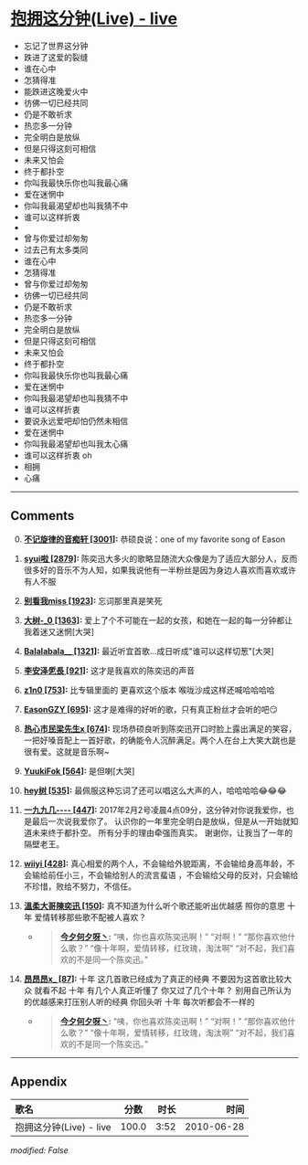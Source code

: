 # [抱拥这分钟(Live) - live](https://music.163.com/song?id=64578)

* 忘记了世界这分钟
* 跌进了这爱的裂缝
* 谁在心中
* 怎猜得准
* 能跌进这晚爱火中
* 彷佛一切已经共同
* 仍是不敢祈求
* 热恋多一分钟
* 完全明白是放纵
* 但是只得这刻可相信
* 未来又怕会
* 终于都扑空
* 你叫我最快乐你也叫我最心痛
* 爱在迷惘中
* 你叫我最渴望却也叫我猜不中
* 谁可以这样折衷
* 
* 曾与你爱过却匆匆
* 过去己有太多类同
* 谁在心中
* 怎猜得准
* 曾与你爱过却匆匆
* 彷佛一切已经共同
* 仍是不敢祈求
* 热恋多一分钟
* 完全明白是放纵
* 但是只得这刻可相信
* 未来又怕会
* 终于都扑空
* 你叫我最快乐你也叫我最心痛
* 爱在迷惘中
* 你叫我最渴望却也叫我猜不中
* 谁可以这样折衷
* 要说永远爱吧却怕仍然未相信
* 爱在迷惘中
* 你叫我最渴望却也叫我太心痛
* 谁可以这样折衷 oh
* 相拥
* 心痛


---

## Comments
0. **[不记旋律的音痴轩 \[3001\]](https://music.163.com/#/user/home?id=51018406):** 恭硕良说：one of my favorite song of Eason

1. **[syui啦 \[2879\]](https://music.163.com/#/user/home?id=114802235):** 陈奕迅大多火的歌略显随流大众像是为了适应大部分人，反而很多好的音乐不为人知，如果我说他有一半粉丝是因为身边人喜欢而喜欢或许有人不服

2. **[别看我miss \[1923\]](https://music.163.com/#/user/home?id=80304531):** 忘词那里真是笑死

3. **[大树-_0 \[1363\]](https://music.163.com/#/user/home?id=3261566):** 爱上了个不可能在一起的女孩，和她在一起的每一分钟都让我着迷又迷惘[大哭]

4. **[Balalabala__ \[1321\]](https://music.163.com/#/user/home?id=2434982):** 最近听宜首歌...成日听成"谁可以这样切葱"[大哭]

5. **[李安泽乺長 \[921\]](https://music.163.com/#/user/home?id=31590141):** 这才是我喜欢的陈奕迅的声音

6. **[z1n0 \[753\]](https://music.163.com/#/user/home?id=53533855):** 比专辑里面的  更喜欢这个版本      喉咙沙成这样还喊哈哈哈哈

7. **[EasonGZY \[695\]](https://music.163.com/#/user/home?id=129133322):** 这才是难得的好听的歌，只有真正粉丝才会听的吧😏

8. **[热心市民梁先生x \[674\]](https://music.163.com/#/user/home?id=40927165):** 现场恭硕良听到陈奕迅开口时脸上露出满足的笑容，一把好嗓音配上一首好歌，的确能令人沉醉满足。两个人在台上大笑大跳也是很有爱。这就是音乐啊~

9. **[YuukiFok \[564\]](https://music.163.com/#/user/home?id=17783076):** 是但喇[大哭]

10. **[hey树 \[535\]](https://music.163.com/#/user/home?id=329176830):** 最佩服这种忘词了还可以唱这么大声的人，哈哈哈哈😂😂😂

11. **[一九九几---- \[447\]](https://music.163.com/#/user/home?id=85780780):** 2017年2月2号凌晨4点09分，这分钟对你说我爱你，也是最后一次说我爱你了。认识你的一年里完全明白是放纵，但是从一开始就知道未来终于都扑空。所有分手的理由牵强而真实。谢谢你，让我当了一年的隔壁老王。

12. **[wiiyi \[428\]](https://music.163.com/#/user/home?id=436884022):** 真心相爱的两个人，不会输给外貌距离，不会输给身高年龄，不会输给前任小三，不会输给别人的流言蜚语 ，不会输给父母的反对，只会输给不珍惜，败给不努力，不信任。

13. **[溫柔大哥陳奕迅 \[150\]](https://music.163.com/#/user/home?id=267154497):** 真不知道为什么听个歌还能听出优越感 照你的意思 十年 爱情转移那些歌不配被人喜欢？
	* > **[今夕何夕呀丶](https://music.163.com/#/user/home?id=608060077):** “咦，你也喜欢陈奕迅啊！” “对啊！” “那你喜欢他什么歌？” “像十年啊，爱情转移，红玫瑰，淘汰啊” “对不起，我们喜欢的不是同一个陈奕迅。”

14. **[昂昂昂x_ \[87\]](https://music.163.com/#/user/home?id=371273228):** 十年 这几首歌已经成为了真正的经典 不要因为这首歌比较大众 就看不起 十年 有几个人真正听懂了 你又过了几个十年？ 别用自己所认为的优越感来打压别人听的经典 你回头听 十年 每次听都会不一样的
	* > **[今夕何夕呀丶](https://music.163.com/#/user/home?id=608060077):** “咦，你也喜欢陈奕迅啊！” “对啊！” “那你喜欢他什么歌？” “像十年啊，爱情转移，红玫瑰，淘汰啊” “对不起，我们喜欢的不是同一个陈奕迅。”



---

## Appendix

|歌名|分数|时长|时间|
|:---|:---:|---:|---:|
|抱拥这分钟(Live) - live|100.0|3:52|2010-06-28

*modified: False*